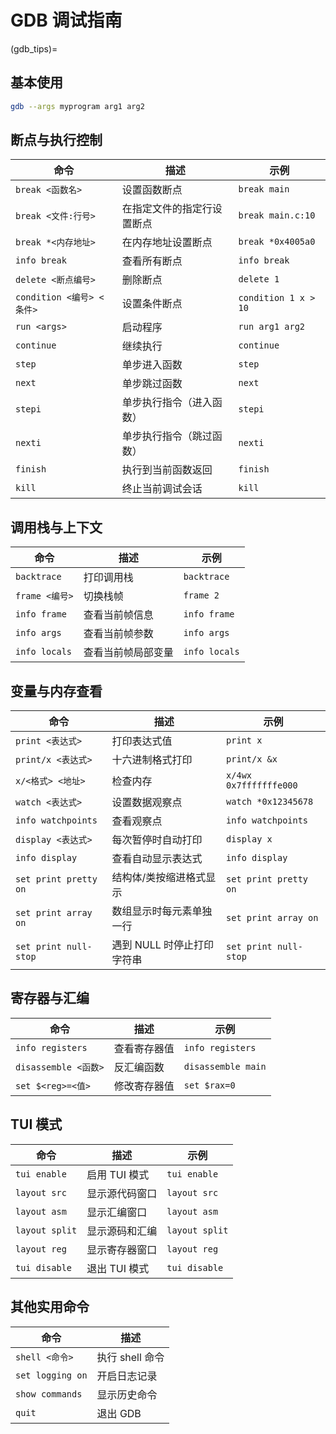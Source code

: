 # GDB 调试指南

(gdb_tips)=

## 基本使用

```bash
gdb --args myprogram arg1 arg2
```

## 断点与执行控制

| 命令                      | 描述                       | 示例                 |
| ------------------------- | -------------------------- | -------------------- |
| `break <函数名>`          | 设置函数断点               | `break main`         |
| `break <文件:行号>`       | 在指定文件的指定行设置断点 | `break main.c:10`    |
| `break *<内存地址>`       | 在内存地址设置断点         | `break *0x4005a0`    |
| `info break`              | 查看所有断点               | `info break`         |
| `delete <断点编号>`       | 删除断点                   | `delete 1`           |
| `condition <编号> <条件>` | 设置条件断点               | `condition 1 x > 10` |
| `run <args>`              | 启动程序                   | `run arg1 arg2`      |
| `continue`                | 继续执行                   | `continue`           |
| `step`                    | 单步进入函数               | `step`               |
| `next`                    | 单步跳过函数               | `next`               |
| `stepi`                   | 单步执行指令（进入函数）   | `stepi`              |
| `nexti`                   | 单步执行指令（跳过函数）   | `nexti`              |
| `finish`                  | 执行到当前函数返回         | `finish`             |
| `kill`                    | 终止当前调试会话           | `kill`               |

## 调用栈与上下文

| 命令           | 描述               | 示例          |
| -------------- | ------------------ | ------------- |
| `backtrace`    | 打印调用栈         | `backtrace`   |
| `frame <编号>` | 切换栈帧           | `frame 2`     |
| `info frame`   | 查看当前帧信息     | `info frame`  |
| `info args`    | 查看当前帧参数     | `info args`   |
| `info locals`  | 查看当前帧局部变量 | `info locals` |

## 变量与内存查看

| 命令                  | 描述                       | 示例                   |
| --------------------- | -------------------------- | ---------------------- |
| `print <表达式>`      | 打印表达式值               | `print x`              |
| `print/x <表达式>`    | 十六进制格式打印           | `print/x &x`           |
| `x/<格式> <地址>`     | 检查内存                   | `x/4wx 0x7fffffffe000` |
| `watch <表达式>`      | 设置数据观察点             | `watch *0x12345678`    |
| `info watchpoints`    | 查看观察点                 | `info watchpoints`     |
| `display <表达式>`    | 每次暂停时自动打印         | `display x`            |
| `info display`        | 查看自动显示表达式         | `info display`         |
| `set print pretty on` | 结构体/类按缩进格式显示    | `set print pretty on`  |
| `set print array on`  | 数组显示时每元素单独一行   | `set print array on`   |
| `set print null-stop` | 遇到 NULL 时停止打印字符串 | `set print null-stop`  |

## 寄存器与汇编

| 命令                 | 描述         | 示例               |
| -------------------- | ------------ | ------------------ |
| `info registers`     | 查看寄存器值 | `info registers`   |
| `disassemble <函数>` | 反汇编函数   | `disassemble main` |
| `set $<reg>=<值>`    | 修改寄存器值 | `set $rax=0`       |

## TUI 模式

| 命令           | 描述           | 示例           |
| -------------- | -------------- | -------------- |
| `tui enable`   | 启用 TUI 模式  | `tui enable`   |
| `layout src`   | 显示源代码窗口 | `layout src`   |
| `layout asm`   | 显示汇编窗口   | `layout asm`   |
| `layout split` | 显示源码和汇编 | `layout split` |
| `layout reg`   | 显示寄存器窗口 | `layout reg`   |
| `tui disable`  | 退出 TUI 模式  | `tui disable`  |

## 其他实用命令

| 命令             | 描述            |
| ---------------- | --------------- |
| `shell <命令>`   | 执行 shell 命令 |
| `set logging on` | 开启日志记录    |
| `show commands`  | 显示历史命令    |
| `quit`           | 退出 GDB        |
